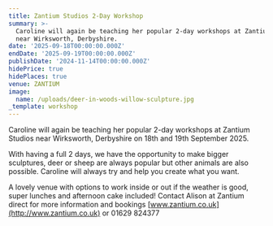```yaml
---
title: Zantium Studios 2-Day Workshop
summary: >-
  Caroline will again be teaching her popular 2-day workshops at Zantium Studios
  near Wirksworth, Derbyshire.
date: '2025-09-18T00:00:00.000Z'
endDate: '2025-09-19T00:00:00.000Z'
publishDate: '2024-11-14T00:00:00.000Z'
hidePrice: true
hidePlaces: true
venue: ZANTIUM
image:
  name: /uploads/deer-in-woods-willow-sculpture.jpg
_template: workshop
---
```



Caroline will again be teaching her popular 2-day workshops at Zantium Studios near Wirksworth, Derbyshire on 18th and 19th September 2025.

With having a full 2 days, we have the opportunity to make bigger sculptures, deer or sheep are always popular but other animals are also possible. Caroline will always try and help you create what you want.

A lovely venue with options to work inside or out if the weather is good, super lunches and afternoon cake included! Contact Alison at Zantium direct for more information and bookings [www.zantium.co.uk](http://www.zantium.co.uk) or 01629 824377

